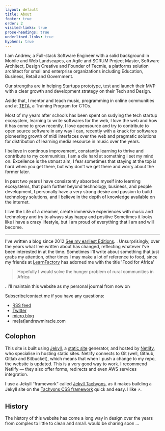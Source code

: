 ```yaml
---
layout: default
title: About
footer: true
order: 2
visited-links: true
prose-headings: true
underlined-links: true
hyphens: true
---
```





<p>I am Andrew, a Full-stack Software Engineer with a solid background in Mobile and Web Landscapes, an Agile and SCRUM Project Master, Software Architect, Design Creative and Founder of Tecmie, a platforms solution architect for small and enterprise organizations including Education, Business, Retail and Government.</p>
Our strengths are in helping Startups prototype, test and launch their MVP with a clear growth and development strategy on their Tech and Design.

 
Aside that, I mentor and teach music, programming in online communities and at <a href="https://tet.tecmie.com">TETA</a>, a Training Program for CTOs.


Most of my years after schools has been spent on sudying the tech startup ecosystem, learning to write softwares for the web, I love the web and how it has come to grow recently, I love opensource and try to contribute to open source software in any way I can, recently with a knack for softwares pioneering growth of midi interfaces over the web and pragmatic solutions for distribution of learning media resource in music over the years. 

I believe in continous improvement, constantly learning to thrive and contribute to my communities, I am a die hard at something i set my mind on. Excellence is the utmost aim, I fear sometimes that staying at the top is hard when you get there, but why don't we get there and worry about the former later.

In past two years I have consistently absorbed myself into learning ecosystems, that push further beyond technology, business, and people development, I personally have a very strong desire and passion to build technology solutions, and I believe in the depth of knowledge available on the internet.

I live the Life of a dreamer, create immersive experiences with music and technology and try to always stay happy and positive Sometimes it looks like i have a crazy lifestyle, but I am proud of everything that I am and will become. 


<div class="pt3"><hr></div>

<p>I've written a blog since 2012 <a href="http://topinfoz.blogspot.com/">See my earliest Editions</a>. . Unsurprisingly, over the years what I've written about has changed, reflecting whatever I've been interested in at the time. Sometimes I'll write about something that just grabs my attention, other times I may make a lot of reference to food, since my friends at <a href="https://twitter.com/LearnFactoryNG">LearnFactory</a> has adorned me with the title 'Food for Africa' <blockquote>Hopefully I would solve the hunger problem of rural communities in Africa</blockquote>. I'll maintain this website as my personal journal from now on</p>

<p>Subscribe/contact me if you have any questions:</p>

<ul>

<li><a href="/feed/index.xml">RSS feed</a></li>
<li><a href="https://mobile.twitter.com/koolamusic/">Twitter</a></li>
<li><a href="https://micro.blog/koolamusic/">micro.blog</a></li>
<li>me[at]andrewmiracle.com</li>

</ul>

<h2>Colophon</h2>

<p>This site is built using <a href="https://jekyllrb.com">Jekyll</a>, a <a href="https://en.wikipedia.org/wiki/Static_web_page">static site</a> generator, and hosted by <a href="https://www.netlify.com">Netlify</a>, who specialise in hosting static sites. Netlify connects to Git (well, Github, Gitlab and Bitbucket), which means that when I push a change to my repo, the website is updated. This is a very good way to work. I recommend Netlify &#8212; they also offer forms, redirects and even AWS services integration.</p>

<p>I use a Jekyll &#8220;framework&#8221; called <a href="https://github.com/leonp/jekyll-tachyons">Jekyll Tachyons</a>, as it makes building a Jekyll site on the <a href="http://tachyons.io">Tachyons CSS framework</a> quick and easy. I like <span role="img" aria-label="lightning fast">⚡️</span>.</p>


<h2>History</h2>
The history of this website has come a long way in design over the years from complex to little to clean and small. would be sharing soon ...
